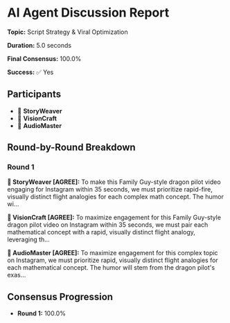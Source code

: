 # AI Agent Discussion Report

**Topic:** Script Strategy & Viral Optimization

**Duration:** 5.0 seconds

**Final Consensus:** 100.0%

**Success:** ✅ Yes

## Participants

- 📝 **StoryWeaver**
- 🎨 **VisionCraft**
- 🎵 **AudioMaster**

## Round-by-Round Breakdown

### Round 1

**📝 StoryWeaver [AGREE]:** To make this Family Guy-style dragon pilot video engaging for Instagram within 35 seconds, we must prioritize rapid-fire, visually distinct flight analogies for each complex math concept. The humor wi...

**🎨 VisionCraft [AGREE]:** To maximize engagement for this Family Guy-style dragon pilot video on Instagram within 35 seconds, we must pair each mathematical concept with a rapid, visually distinct flight analogy, leveraging th...

**🎵 AudioMaster [AGREE]:** To maximize engagement for this complex topic on Instagram, we must prioritize rapid, visually distinct flight analogies for each mathematical concept. The humor will stem from the dragon pilot's exas...

## Consensus Progression

- **Round 1:** 100.0%
